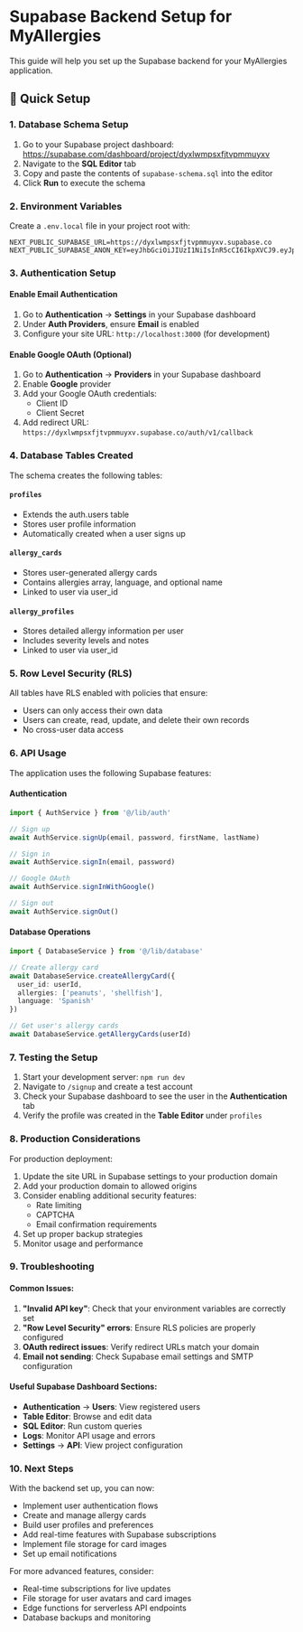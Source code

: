 # Supabase Backend Setup for MyAllergies

This guide will help you set up the Supabase backend for your MyAllergies application.

## 🚀 Quick Setup

### 1. Database Schema Setup

1. Go to your Supabase project dashboard: https://supabase.com/dashboard/project/dyxlwmpsxfjtvpmmuyxv
2. Navigate to the **SQL Editor** tab
3. Copy and paste the contents of `supabase-schema.sql` into the editor
4. Click **Run** to execute the schema

### 2. Environment Variables

Create a `.env.local` file in your project root with:

```env
NEXT_PUBLIC_SUPABASE_URL=https://dyxlwmpsxfjtvpmmuyxv.supabase.co
NEXT_PUBLIC_SUPABASE_ANON_KEY=eyJhbGciOiJIUzI1NiIsInR5cCI6IkpXVCJ9.eyJpc3MiOiJzdXBhYmFzZSIsInJlZiI6ImR5eGx3bXBzeGZqdHZwbW11eXh2Iiwicm9sZSI6ImFub24iLCJpYXQiOjE3NTY3NzIzNzIsImV4cCI6MjA3MjM0ODM3Mn0.zoBGJKCYGfN_GuIMh1JiMBkIIK05cAqzcA7NonCNSSs
```

### 3. Authentication Setup

#### Enable Email Authentication
1. Go to **Authentication** → **Settings** in your Supabase dashboard
2. Under **Auth Providers**, ensure **Email** is enabled
3. Configure your site URL: `http://localhost:3000` (for development)

#### Enable Google OAuth (Optional)
1. Go to **Authentication** → **Providers** in your Supabase dashboard
2. Enable **Google** provider
3. Add your Google OAuth credentials:
   - Client ID
   - Client Secret
4. Add redirect URL: `https://dyxlwmpsxfjtvpmmuyxv.supabase.co/auth/v1/callback`

### 4. Database Tables Created

The schema creates the following tables:

#### `profiles`
- Extends the auth.users table
- Stores user profile information
- Automatically created when a user signs up

#### `allergy_cards`
- Stores user-generated allergy cards
- Contains allergies array, language, and optional name
- Linked to user via user_id

#### `allergy_profiles`
- Stores detailed allergy information per user
- Includes severity levels and notes
- Linked to user via user_id

### 5. Row Level Security (RLS)

All tables have RLS enabled with policies that ensure:
- Users can only access their own data
- Users can create, read, update, and delete their own records
- No cross-user data access

### 6. API Usage

The application uses the following Supabase features:

#### Authentication
```typescript
import { AuthService } from '@/lib/auth'

// Sign up
await AuthService.signUp(email, password, firstName, lastName)

// Sign in
await AuthService.signIn(email, password)

// Google OAuth
await AuthService.signInWithGoogle()

// Sign out
await AuthService.signOut()
```

#### Database Operations
```typescript
import { DatabaseService } from '@/lib/database'

// Create allergy card
await DatabaseService.createAllergyCard({
  user_id: userId,
  allergies: ['peanuts', 'shellfish'],
  language: 'Spanish'
})

// Get user's allergy cards
await DatabaseService.getAllergyCards(userId)
```

### 7. Testing the Setup

1. Start your development server: `npm run dev`
2. Navigate to `/signup` and create a test account
3. Check your Supabase dashboard to see the user in the **Authentication** tab
4. Verify the profile was created in the **Table Editor** under `profiles`

### 8. Production Considerations

For production deployment:

1. Update the site URL in Supabase settings to your production domain
2. Add your production domain to allowed origins
3. Consider enabling additional security features:
   - Rate limiting
   - CAPTCHA
   - Email confirmation requirements
4. Set up proper backup strategies
5. Monitor usage and performance

### 9. Troubleshooting

#### Common Issues:

1. **"Invalid API key"**: Check that your environment variables are correctly set
2. **"Row Level Security" errors**: Ensure RLS policies are properly configured
3. **OAuth redirect issues**: Verify redirect URLs match your domain
4. **Email not sending**: Check Supabase email settings and SMTP configuration

#### Useful Supabase Dashboard Sections:
- **Authentication** → **Users**: View registered users
- **Table Editor**: Browse and edit data
- **SQL Editor**: Run custom queries
- **Logs**: Monitor API usage and errors
- **Settings** → **API**: View project configuration

### 10. Next Steps

With the backend set up, you can now:
- Implement user authentication flows
- Create and manage allergy cards
- Build user profiles and preferences
- Add real-time features with Supabase subscriptions
- Implement file storage for card images
- Set up email notifications

For more advanced features, consider:
- Real-time subscriptions for live updates
- File storage for user avatars and card images
- Edge functions for serverless API endpoints
- Database backups and monitoring
